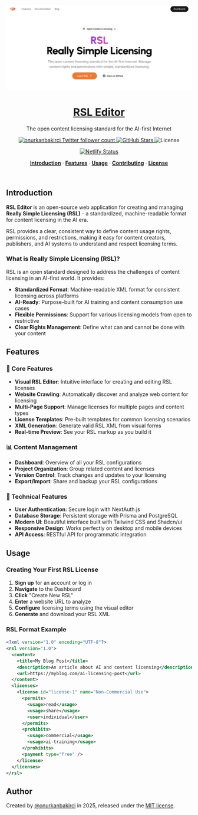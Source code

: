 <a href="https://github.com/onurkanbakirci/rsl-editor">
  <img alt="RSL Editor" src="public/_static/og.png">
  <h1 align="center">RSL Editor</h1>
</a>

<p align="center">
  The open content licensing standard for the AI-first Internet
</p>

<p align="center">
  <a href="https://twitter.com/onurkanbakirci">
    <img src="https://img.shields.io/twitter/follow/onurkanbakirci?style=flat&label=onurkanbakirci&logo=twitter&color=0bf&logoColor=fff" alt="onurkanbakirci Twitter follower count" />
  </a>
  <a href="https://github.com/onurkanbakirci/rsl-editor">
    <img src="https://img.shields.io/github/stars/onurkanbakirci/rsl-editor?style=social" alt="GitHub Stars" />
  </a>
  <img src="https://img.shields.io/github/license/onurkanbakirci/rsl-editor" alt="License" />
</p>

<p align="center">
  <a href="https://app.netlify.com/projects/rsl-editor/deploys">
    <img src="https://api.netlify.com/api/v1/badges/f9d30443-e8c2-49ae-b1d7-917f8fcece39/deploy-status" alt="Netlify Status" />
  </a>
</p>

<p align="center">
  <a href="#introduction"><strong>Introduction</strong></a> ·
  <a href="#features"><strong>Features</strong></a> ·
  <a href="#usage"><strong>Usage</strong></a> ·
  <a href="#contributing"><strong>Contributing</strong></a> ·
  <a href="#license"><strong>License</strong></a>
</p>
<br/>

## Introduction

**RSL Editor** is an open-source web application for creating and managing **Really Simple Licensing (RSL)** - a standardized, machine-readable format for content licensing in the AI era. 

RSL provides a clear, consistent way to define content usage rights, permissions, and restrictions, making it easy for content creators, publishers, and AI systems to understand and respect licensing terms.

### What is Really Simple Licensing (RSL)?

RSL is an open standard designed to address the challenges of content licensing in an AI-first world. It provides:

- **Standardized Format**: Machine-readable XML format for consistent licensing across platforms
- **AI-Ready**: Purpose-built for AI training and content consumption use cases
- **Flexible Permissions**: Support for various licensing models from open to restrictive
- **Clear Rights Management**: Define what can and cannot be done with your content

## Features

### 🚀 Core Features

- **Visual RSL Editor**: Intuitive interface for creating and editing RSL licenses
- **Website Crawling**: Automatically discover and analyze web content for licensing
- **Multi-Page Support**: Manage licenses for multiple pages and content types
- **License Templates**: Pre-built templates for common licensing scenarios
- **XML Generation**: Generate valid RSL XML from visual forms
- **Real-time Preview**: See your RSL markup as you build it

### 📊 Content Management

- **Dashboard**: Overview of all your RSL configurations
- **Project Organization**: Group related content and licenses
- **Version Control**: Track changes and updates to your licensing
- **Export/Import**: Share and backup your RSL configurations

### 🔧 Technical Features

- **User Authentication**: Secure login with NextAuth.js
- **Database Storage**: Persistent storage with Prisma and PostgreSQL
- **Modern UI**: Beautiful interface built with Tailwind CSS and Shadcn/ui
- **Responsive Design**: Works perfectly on desktop and mobile devices
- **API Access**: RESTful API for programmatic integration


## Usage

### Creating Your First RSL License

1. **Sign up** for an account or log in
2. **Navigate** to the Dashboard
3. **Click** "Create New RSL" 
4. **Enter** a website URL to analyze
5. **Configure** licensing terms using the visual editor
6. **Generate** and download your RSL XML

### RSL Format Example

```xml
<?xml version="1.0" encoding="UTF-8"?>
<rsl version="1.0">
  <content>
    <title>My Blog Post</title>
    <description>An article about AI and content licensing</description>
    <url>https://myblog.com/ai-licensing-post</url>
  </content>
  <licenses>
    <license id="license-1" name="Non-Commercial Use">
      <permits>
        <usage>read</usage>
        <usage>share</usage>
        <user>individual</user>
      </permits>
      <prohibits>
        <usage>commercial</usage>
        <usage>ai-training</usage>
      </prohibits>
      <payment type="free" />
    </license>
  </licenses>
</rsl>
```


## Author

Created by [@onurkanbakirci](https://twitter.com/onurkanbakirci) in 2025, released under the [MIT license](https://github.com/onurkanbakirci/rsl-editor/blob/main/LICENSE.md).